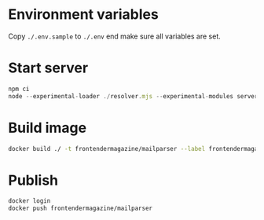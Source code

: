# Environment variables

Copy `./.env.sample` to `./.env` end make sure all variables are set.

# Start server

```javascript
npm ci
node --experimental-loader ./resolver.mjs --experimental-modules server.mjs
```

# Build image

```bash
docker build ./ -t frontendermagazine/mailparser --label frontendermagazine
```

# Publish

```bash
docker login
docker push frontendermagazine/mailparser
```
